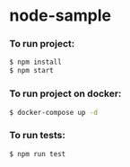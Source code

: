 # node-sample

### To run project:

```bash
$ npm install
$ npm start
```

### To run project on docker:
```bash
$ docker-compose up -d
```

### To run tests:
```bash
$ npm run test
```

